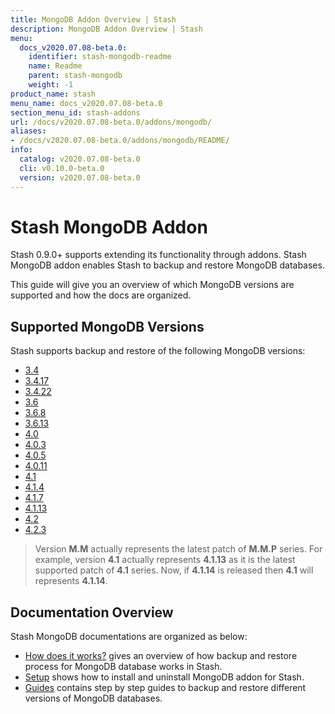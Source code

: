 ```yaml
---
title: MongoDB Addon Overview | Stash
description: MongoDB Addon Overview | Stash
menu:
  docs_v2020.07.08-beta.0:
    identifier: stash-mongodb-readme
    name: Readme
    parent: stash-mongodb
    weight: -1
product_name: stash
menu_name: docs_v2020.07.08-beta.0
section_menu_id: stash-addons
url: /docs/v2020.07.08-beta.0/addons/mongodb/
aliases:
- /docs/v2020.07.08-beta.0/addons/mongodb/README/
info:
  catalog: v2020.07.08-beta.0
  cli: v0.10.0-beta.0
  version: v2020.07.08-beta.0
---
```


# Stash MongoDB Addon

Stash 0.9.0+ supports extending its functionality through addons. Stash MongoDB addon enables Stash to backup and restore MongoDB databases.

This guide will give you an overview of which MongoDB versions are supported and how the docs are organized.

## Supported MongoDB Versions

Stash supports backup and restore of the following MongoDB versions:

- [3.4](/docs/v2020.07.08-beta.0/addons/mongodb/guides/3.4/mongodb)
- [3.4.17](/docs/v2020.07.08-beta.0/addons/mongodb/guides/3.4.17/mongodb)
- [3.4.22](/docs/v2020.07.08-beta.0/addons/mongodb/guides/3.4.22/mongodb)
- [3.6](/docs/v2020.07.08-beta.0/addons/mongodb/guides/3.6/mongodb)
- [3.6.8](/docs/v2020.07.08-beta.0/addons/mongodb/guides/3.6.8/mongodb)
- [3.6.13](/docs/v2020.07.08-beta.0/addons/mongodb/guides/3.6.13/mongodb)
- [4.0](/docs/v2020.07.08-beta.0/addons/mongodb/guides/4.0/mongodb)
- [4.0.3](/docs/v2020.07.08-beta.0/addons/mongodb/guides/4.0.3/mongodb)
- [4.0.5](/docs/v2020.07.08-beta.0/addons/mongodb/guides/4.0.5/mongodb)
- [4.0.11](/docs/v2020.07.08-beta.0/addons/mongodb/guides/4.0.11/mongodb)
- [4.1](/docs/v2020.07.08-beta.0/addons/mongodb/guides/4.1/mongodb)
- [4.1.4](/docs/v2020.07.08-beta.0/addons/mongodb/guides/4.1.4/mongodb)
- [4.1.7](/docs/v2020.07.08-beta.0/addons/mongodb/guides/4.1.7/mongodb)
- [4.1.13](/docs/v2020.07.08-beta.0/addons/mongodb/guides/4.1.13/mongodb)
- [4.2](/docs/v2020.07.08-beta.0/addons/mongodb/guides/4.2/mongodb)
- [4.2.3](/docs/v2020.07.08-beta.0/addons/mongodb/guides/4.2.3/mongodb)

>Version **M.M** actually represents the latest patch of **M.M.P** series. For example, version **4.1** actually represents **4.1.13** as it is the latest supported patch of **4.1** series. Now, if **4.1.14** is released then **4.1** will represents **4.1.14**.

## Documentation Overview

Stash MongoDB documentations are organized as below:

- [How does it works?](/docs/v2020.07.08-beta.0/addons/mongodb/overview) gives an overview of how backup and restore process for MongoDB database works in Stash.
- [Setup](/docs/v2020.07.08-beta.0/addons/mongodb/setup/install) shows how to install and uninstall MongoDB addon for Stash.
- [Guides](/docs/v2020.07.08-beta.0/addons/mongodb/guides/3.6/mongodb) contains step by step guides to backup and restore different versions of MongoDB databases.

